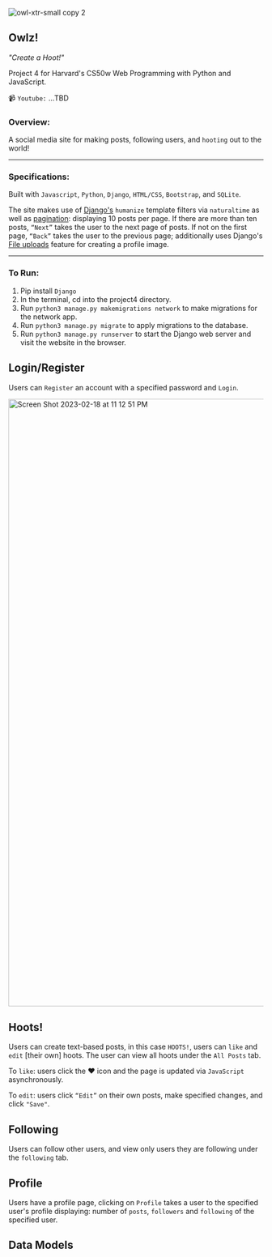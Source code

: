 
![owl-xtr-small copy 2](https://user-images.githubusercontent.com/105305546/217709262-47f916ed-bc1e-4686-82bc-e787f8720dab.png)
## Owlz! 
*"Create a Hoot!"*

Project 4 for Harvard's CS50w Web Programming with Python and JavaScript.

📹 `Youtube:` ...TBD

### Overview:
A social media site for making posts, following users, and `hooting` out to the world!

-----

### Specifications:
Built with `Javascript`, `Python`, `Django`, `HTML/CSS`, `Bootstrap`, and `SQLite`. 

The site makes use of [Django's](https://docs.djangoproject.com/en/4.1/ref/contrib/humanize/) `humanize` template filters via `naturaltime` as well as [pagination](https://docs.djangoproject.com/en/4.1/topics/pagination/): displaying 10 posts per page. If there are more than ten posts, `“Next”` takes the user to the next page of posts. If not on the first page, `“Back”` takes the user to the previous page; additionally uses Django's [File uploads](https://docs.djangoproject.com/en/4.1/topics/http/file-uploads/) feature for creating a profile image.

-----

### To Run:
1. Pip install `Django`
2. In the terminal, cd into the project4 directory.
3. Run `python3 manage.py makemigrations network` to make migrations for the network app.
4. Run `python3 manage.py migrate` to apply migrations to the database.
5. Run `python3 manage.py runserver` to start the Django web server and visit the website in the browser.

## Login/Register
Users can `Register` an account with a specified password and `Login`.

<img width="1200" alt="Screen Shot 2023-02-18 at 11 12 51 PM" src="https://user-images.githubusercontent.com/105305546/219921840-2386bb05-9c16-41b8-9288-519405ff54e0.png">

## Hoots!
Users can create text-based posts, in this case `HOOTS!`, users can `like` and `edit` [their own] hoots. The user can view all hoots under the `All Posts` tab.

To `like`: users click the :heart: icon and the page is updated via `JavaScript` asynchronously.

To `edit`: users click `“Edit”` on their own posts, make specified changes, and click `"Save"`.

## Following
Users can follow other users, and view only users they are following under the `following` tab.

## Profile
Users have a profile page, clicking on `Profile` takes a user to the specified user's profile displaying: number of `posts`, `followers` and `following` of the specified user. 

## Data Models
